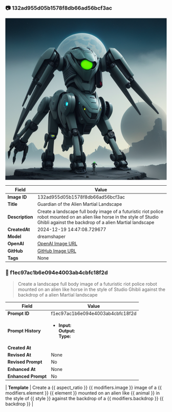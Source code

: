 

### 📷 132ad955d05b1578f8db66ad56bcf3ac 


![data.id](./132ad955d05b1578f8db66ad56bcf3ac.jpg)


| Field          | Value                                                                                                                     |
|----------------|---------------------------------------------------------------------------------------------------------------------------|
| **Image ID**             | 132ad955d05b1578f8db66ad56bcf3ac                                                                                                             |
| **Title**           | Guardian of the Alien Martial Landscape                                                                                                       |
| **Description**           | Create a landscape full body image of a futuristic riot police robot mounted on an alien like horse in the style of Studio Ghibli against the backdrop of a alien Martial landscape                                                                                                       |
| **CreatedAt**        | 2024-12-19 14:47:08.729677                                                                                                        |
| **Model**        | dreamshaper                                                                                                        |
| **OpenAI**         | [OpenAI Image URL](http://192.168.1.85:8081/generated-images/b641577542397.png)                                                                                |
| **GitHub**         | [GitHub Image URL](https://raw.githubusercontent.com/Caneta-Silva/studio-ghibli/refs/heads/main/images/132ad955d05b1578f8db66ad56bcf3ac/132ad955d05b1578f8db66ad56bcf3ac.jpg)                                                                                |
| **Tags**       | None                                                                                                                   |

### 📜 f1ec97ac1b6e094e4003ab4cbfc18f2d

> Create a landscape full body image of a futuristic riot police robot mounted on an alien like horse in the style of Studio Ghibli against the backdrop of a alien Martial landscape

| Field          | Value                                                                                                                                                                      |
|----------------|----------------------------------------------------------------------------------------------------------------------------------------------------------------------------|
| **Prompt ID**  | f1ec97ac1b6e094e4003ab4cbfc18f2d                                                                                                                                                            |
| **Prompt History** | <ul><li>**Input:**  <br> **Output:**  <br> **Type:** </li></ul> |
| **Created At** |                                                                                                                                                    |
| **Revised At** | None                                                                                                                                                   |
| **Revised Prompt** | No                                                                                                                                                                      |
| **Enhanced At** | None                                                                                                                                                  |
| **Enhanced Prompt** | No                                                                                                                                                                    |

| **Template**   | Create a {{ aspect_ratio }} {{ modifiers.image }} image of a {{ modifiers.element }} {{ element }} mounted on an alien like {{ animal }} in the style of {{ style }} against the backdrop of a {{ modifiers.backdrop }} {{ backdrop }}                                                                                                                                           |


